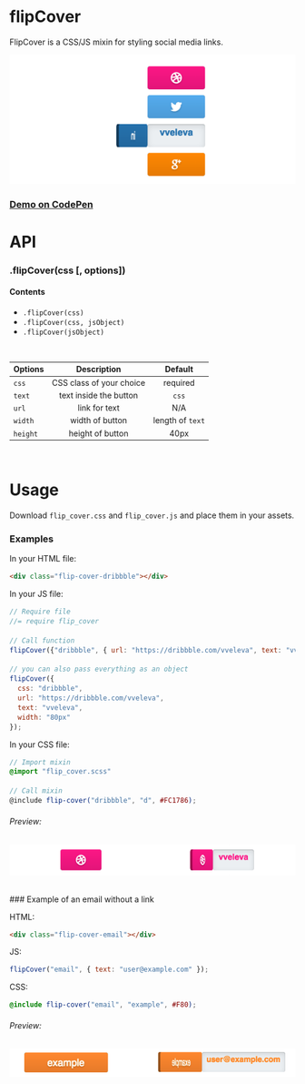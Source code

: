 # flipCover

FlipCover is a CSS/JS mixin for styling social media links.

![all_buttons][all_buttons]

### [Demo on CodePen](http://codepen.io/vveleva/pen/Areng)


# API


### .flipCover(css [, options])

#### Contents
- `.flipCover(css)`
- `.flipCover(css, jsObject)`
- `.flipCover(jsObject)`

<br>

| Options       | Description              | Default         |
| ------------- |:------------------------:|:---------------:|
| `css`         | CSS class of your choice | required        |
| `text`        | text inside the button   | `css`           |
| `url`         | link for text            | N/A             |
| `width`       | width of button          | length of `text`|
| `height`      | height of button         | 40px            |

<br>

# Usage

Download `flip_cover.css` and `flip_cover.js` and place them in your assets.


### Examples

In your HTML file:

```html
<div class="flip-cover-dribbble"></div>
```

In your JS file:

```js
// Require file
//= require flip_cover

// Call function
flipCover({"dribbble", { url: "https://dribbble.com/vveleva", text: "vveleva" });

// you can also pass everything as an object
flipCover({
  css: "dribbble",
  url: "https://dribbble.com/vveleva",
  text: "vveleva",
  width: "80px"
});
```

In your CSS file:

```scss
// Import mixin
@import "flip_cover.scss"

// Call mixin
@include flip-cover("dribbble", "d", #FC1786);
```
###### Preview:

![dribbble][dribbble]

<br>
### Example of an email without a link

HTML:
```html
<div class="flip-cover-email"></div>
```

JS:
```js
flipCover("email", { text: "user@example.com" });
```

CSS:
```scss
@include flip-cover("email", "example", #F80);
```
###### Preview:

![email][email]


[all_buttons]: ./screenshots/all_buttons.png
[dribbble]: ./screenshots/dribbble.png
[email]: ./screenshots/email.png
